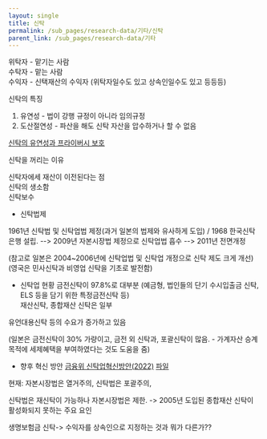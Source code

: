 ```yaml
---
layout: single
title: 신탁
permalink: /sub_pages/research-data/기타/신탁
parent_link: /sub_pages/research-data/기타
---
```


위탁자 - 맡기는 사람 <br/>
수탁자 - 맡는 사람 <br/>
수익자 - 신택재산의 수익자 (위탁자일수도 있고 상속인일수도 있고 등등등)

신탁의 특징
1. 유연성 - 법이 강행 규정이 아니라 임의규정
2. 도산절연성 - 파산을 해도 신탁 자산을 압수하거나 할 수 없음

[신탁의 유연성과 프라이버시 보호](https://www.ebc.com/kr/forex/8395.html)

신탁을 꺼리는 이유

신탁자에세 재산이 이전된다는 점<br/>
신탁의 생소함 <br/>
신탁보수

- 신탁법제

1961년 신탁법 및 신탁업법 제정(과거 일본의 법제와 유사하게 도입) / 1968 한국신탁은행 설립. --> 2009년 자본시장법 제정으로 신탁업법 흡수 --> 2011년 전면개정

(참고로 일본은 2004~2006년에 신탁업법 및 신탁업 개정으로 신탁 제도 크게 개선) (영국은 민사신탁과 비영업 신탁을 기초로 발전함)

- 신탁업 현황
금전신탁이 97.8%로 대부분 (예금형, 법인들의 단기 수시입출금 신탁, ELS 등을 담기 위한 특정금전신탁 등)  
재산신탁, 종합재산 신탁은 일부

유언대용신탁 등의 수요가 증가하고 있음

(일본은 금전신탁이 30% 가량이고, 금전 외 신탁과, 포괄신탁이 많음. - 가계자산 승계목적에 세제혜택을 부여하였다는 것도 도움을 줌)


- 향후 혁신 방안
[금융위 신탁업혁신방안(2022)](https://www.fsc.go.kr/no010101/78704) [파일](https://www.fsc.go.kr/comm/getFile?srvcId=BBSTY1&upperNo=78704&fileTy=ATTACH&fileNo=11) 

현재: 자본시장법은 열거주의, 신탁법은 포괄주의,

신탁법은 재신탁이 가능하나 자본시장법은 제한. -> 2005년 도입된 종합재산 신탁이 활성화되지 못하는 주요 요인


생명보험금 신탁-> 수익자를 상속인으로 지정하는 것과 뭐가 다른가??
